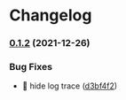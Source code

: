 # Changelog

### [0.1.2](https://www.github.com/jdlopez-dev/angular-tour-of-heroes/compare/v0.1.1...v0.1.2) (2021-12-26)


### Bug Fixes

* :green_heart: hide log trace ([d3bf4f2](https://www.github.com/jdlopez-dev/angular-tour-of-heroes/commit/d3bf4f265b2c3bd3d1600a001349f4f8d7a972ab))
